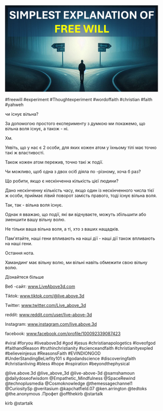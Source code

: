 ![Video cover image](../cover.jpg "cover photo")

#freewill #experiment #Thoughtexperiment #wordoffaith #christian #faith #yahweh

чи існує вільна?

За допомогою простого експерименту з думкою ми покажемо, що вільна воля існує, а також - ні.

Хм.

Уявіть, що у нас є 2 особи, для яких кожен атом у їхньому тілі має точно такі ж властивості.

Також кожен атом пережив, точно такі ж події.

Чи можливо, щоб одна з двох осіб діяла по -різному, хоча б раз?

Що робити, якщо є нескінченна кількість цієї людини?

Дано нескінченну кількість часу, якщо один із нескінченного числа тієї ж особи, приймає лівий поворот замість правого, тоді існує вільна воля.

Так, так - вільна воля існує.

Однак я вважаю, що події, які ви відчуваєте, можуть збільшити або зменшити вашу вільну волю.

Не тільки ваша вільна воля, а ті, хто з ваших нащадків.

Пам'ятайте, наші гени впливають на наші дії - наші дії також впливають на наші гени.

Остання нота.

Хамандинг має вільну волю, ми вільні навіть обмежити свою вільну волю.

Дізнайтеся більше

Веб -сайт: www.LiveAbove3d.com

Tiktok: www.tiktok.com/@live.above.3d

Twitter: www.twitter.com/Live_above_3d

reddit: www.reddit.com/user/live-above-3d

Instagram: www.instagram.com/live.above.3d

facebook: www.facebook.com/profile/100092339087423

#viral #foryou #liveabove3d #god #jesus #christianapologetics #loveofgod #faithandReason #truthinchristianity #scienceandfaith #christianityexpled #believeinjesus #ReasonsFaith #EVINDIONGOD #UnderStandingBeLiefity101 s #godandscience #discoveringfaith #christianliving #bless #hope #nspiration #beyondthephysical  

@live.above.3d @live_above_3d @live-above-3d @samshamoun @dailydoseofwisdom @Empathetic_Mindfulness @SpaceRewind @technoplusmedia @Cosmoknowledge @themessagechannel1 @CuriositySp @veritasium @kapchatfield.07 @ken.arrington @tedtoks @the.anonymous .Профет @offthekirb @startalk

kirb @startalk